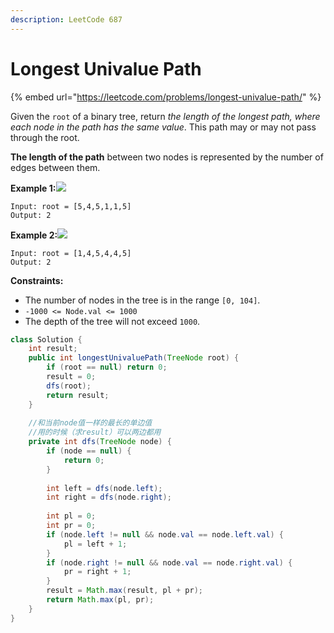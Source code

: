 ```yaml
---
description: LeetCode 687
---
```


# Longest Univalue Path

{% embed url="https://leetcode.com/problems/longest-univalue-path/" %}

Given the `root` of a binary tree, return _the length of the longest path, where each node in the path has the same value_. This path may or may not pass through the root.

**The length of the path** between two nodes is represented by the number of edges between them.

**Example 1:**![](https://assets.leetcode.com/uploads/2020/10/13/ex1.jpg)

```
Input: root = [5,4,5,1,1,5]
Output: 2
```

**Example 2:**![](https://assets.leetcode.com/uploads/2020/10/13/ex2.jpg)

```
Input: root = [1,4,5,4,4,5]
Output: 2
```

**Constraints:**

* The number of nodes in the tree is in the range `[0, 104]`.
* `-1000 <= Node.val <= 1000`
* The depth of the tree will not exceed `1000`.

```java
class Solution {
    int result;
    public int longestUnivaluePath(TreeNode root) {
        if (root == null) return 0;
        result = 0;
        dfs(root);
        return result;
    }
    
    //和当前node值一样的最长的单边值
    //用的时候（求result）可以两边都用
    private int dfs(TreeNode node) {
        if (node == null) {
            return 0;
        }
        
        int left = dfs(node.left);
        int right = dfs(node.right);
        
        int pl = 0;
        int pr = 0;
        if (node.left != null && node.val == node.left.val) {
            pl = left + 1;
        }
        if (node.right != null && node.val == node.right.val) {
            pr = right + 1;
        }
        result = Math.max(result, pl + pr);
        return Math.max(pl, pr);
    }
}
```
